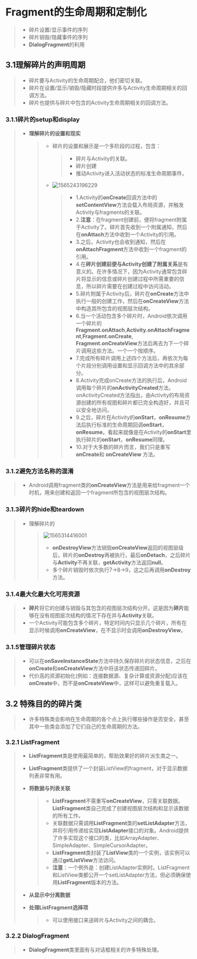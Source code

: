 # Fragment的生命周期和定制化

> - 碎片设置/显示事件的序列
> - 碎片销毁/隐藏事件的序列
> - **DialogFragment**的利用

## 3.1理解碎片的声明周期

> - 碎片要与Activity的生命周期配合，他们密切关联。
> - 碎片在设置/显示/销毁/隐藏时段提供许多与Activity生命周期相关的回调方法。
> - 碎片也提供与碎片中包含的Activity生命周期相关的回调方法。

### 3.1.1碎片的setup和display

> - **理解碎片的设置和现实**
>
>   > - 碎片的设置和展示是一个多阶段的过程，包含：
>   >
>   >   > - 碎片与Activity的关联。
>   >   > - 碎片创建
>   >   > - 推动Activity进入活动状态的标准生命周期事件。
>   >
>   > - ![1565243196229](C:\Users\Abfahrt\Documents\MdNotes\images\碎片与活动设置展示阶段生命周期.png)
>   >
>   >   > - 1.Activity的**onCreate**回调方法中的**setContentView**方法会载入布局资源，并触发Activity与fragments的关联。
>   >   > - 2.**注意**：在fragment创建前，便将fragment附属于Activity了。碎片首先收到一个附属通知，然后在**onAttach**方法中收到一个Activity的引用。
>   >   > - 3.之后，Activity也会收到通知，然后在**onAttachFragment**方法中收到一个fragment的引用。
>   >   > - 4.在**碎片创建前便与Activity创建了附属关系**是有意义的。在许多情况下，因为Activity通常包含碎片将显示的信息或碎片创建过程中所需重要的信息，所以碎片需要在创建过程中访问活动。
>   >   > - 5.碎片附属于Activity后，碎片在**onCreate**方法中执行一般的创建工作，然后在**onCreateView**方法中构造其所包含的视图层次结构。
>   >   > - 6.当一个活动包含多个碎片时，Android依次调用一个碎片的**Fragment.onAttach**,**Activity.onAttachFragment**,**Fragment.onCreate**, **Fragment.onCreateView**方法后再去为下一个碎片调用这些方法。一个一个按顺序。
>   >   > - 7.完成所有碎片调用上述四个方法后，再依次为每个片段分别调用设置和显示回调方法中的其余部分。
>   >   > - 8.Activity完成onCreate方法的执行后，Android调用每个碎片的**onActivityCreated**方法。onActivityCreated方法指出，由Activity的布局资源创建的所有视图和碎片都已完全构造好，并且可以安全地访问。
>   >   > - 9.之后，碎片在Activity的**onStart**，**onResume**方法后执行标准的生命周期回调**onStart**，**onResume**。看起来就像是在Activity的**onStart**里执行碎片的**onStart**，**onResume**同理。
>   >   > - 10.对于大多数的碎片而言，我们只是重写**onCreate**和 **onCreateView** 方法。

### 3.1.2避免方法名称的混淆

> - Android调用fragment类的**onCreateView**方法是用来给fragment一个时机，用来创建和返回一个fragment所包含的视图层次结构。

### 3.1.3碎片的hide和teardown

> - 理解碎片的
>
>   > ![1565314416001](C:\Users\Abfahrt\Documents\MdNotes\images\碎片与活动隐藏与销毁阶段生命周期.png)
>   >
>   > - **onDestroyView**方法销毁**onCreateView**返回的视图层级后，碎片的**onDestroy**再被执行，最后**onDetach**，之后碎片与**Activity**不再关联，**getActivity**方法返回**null**。
>   > - 多个碎片销毁时依次执行7->8->9，这之后再调用**onDestroy**方法。

### 3.1.4最大化最大化可用资源

> - **碎片**将它的创建与销毁与其包含的视图层次结构分开。这是因为**碎片**能够在没有视图层次结构的情况下存在并与**Activity**关联。
> - 一个Activity可能包含多个碎片，特定时间内只显示几个碎片，所有在显示时候调用**onCreateView**，在不显示时会调用**onDestroyView**。

### 3.1.5管理碎片状态

> - 可以在**onSaveInstanceState**方法中持久保存碎片的状态信息，之后在**onCreate**和**onCreateView**方法中将该状态传递回碎片。
> - 代价高的资源初始化(例如：连接数据源、复杂计算或资源分配)应该在**onCreate**中，而不是**onCreateView**中，这样可以避免重复载入。

## 3.2 特殊目的的碎片类

> - 许多特殊类会影响在生命周期的各个点上执行哪些操作是否安全，甚至其中一些类会添加了它们自己的生命周期的方法。

### 3.2.1 ListFragment

> - **ListFragment**类是使用最简单的，帮助效果好的碎片派生类之一。
>
> - **ListFragment**类提供了一个封装ListView的fragment，对于显示数据列表非常有用。
>
> - **将数据与列表关联**
>
>   > - **ListFragment**不需重写**onCreateView**，只需关联数据。**ListFragment**类自己完成了创建视图层次结构和显示该数据的所有工作。
>   > - 关联数据只需调用**ListFragment**类的**setListAdapter**方法，并将引用传递给实现**ListAdapter**接口的对象。Android提供了许多实现这个接口的类，比如ArrayAdapter、SimpleAdapter、SimpleCursorAdapter。
>   > - **ListFragment**类封装了**ListView**类的一个实例，该实例可以通过**getListView**方法访问。
>   > - **注意**：一个例外是：创建ListAdapter实例时。ListFragment和ListView类都公开一个setListAdapter方法，但必须确保使用**ListFragment**版本的方法。
>
> - **从显示中分离数据**
>
> - **处理ListFragment选择项**
>
>   > - 可以使用接口来送碎片与Activity之间的耦合。



### 3.2.2 DialogFragment

> - **DialogFragment**类里面有与对话框相关的许多特殊处理。